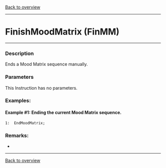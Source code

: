[Back to overview](index.md)

---
# FinishMoodMatrix (FinMM)

---

### Description
Ends a Mood Matrix sequence manually.

### Parameters
This Instruction has no parameters.

### Examples:
#### Example #1: Ending the current Mood Matrix sequence.
```
1:  EndMoodMatrix;
```

### Remarks:
-

---
[Back to overview](index.md)
